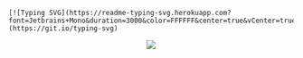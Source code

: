 	[![Typing SVG](https://readme-typing-svg.herokuapp.com?font=Jetbrains+Mono&duration=3000&color=FFFFFF&center=true&vCenter=true&lines=I+create+random+projects)](https://git.io/typing-svg)
<p align="center">
	<img src="https://github-readme-stats.vercel.app/api?username=snnwer&show_icons=true&theme=dark">
</p>